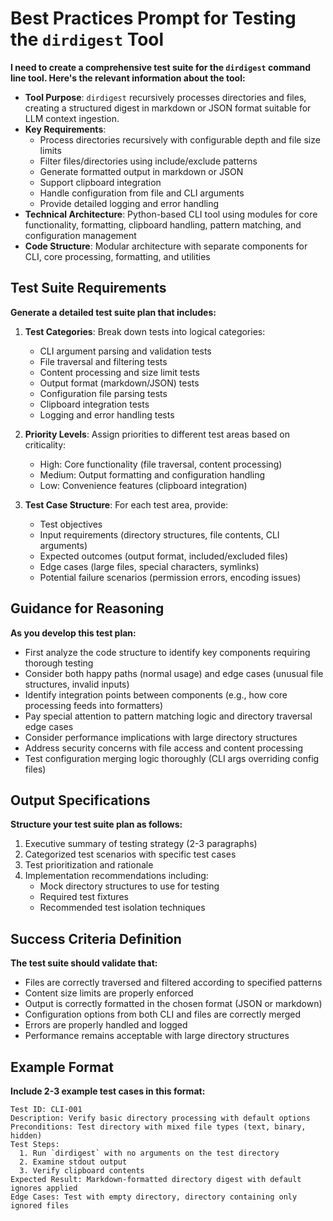 # Best Practices Prompt for Testing the `dirdigest` Tool

**I need to create a comprehensive test suite for the `dirdigest` command line tool. Here's the relevant information about the tool:**

- **Tool Purpose**: `dirdigest` recursively processes directories and files, creating a structured digest in markdown or JSON format suitable for LLM context ingestion.
- **Key Requirements**: 
  - Process directories recursively with configurable depth and file size limits
  - Filter files/directories using include/exclude patterns
  - Generate formatted output in markdown or JSON
  - Support clipboard integration
  - Handle configuration from file and CLI arguments
  - Provide detailed logging and error handling
- **Technical Architecture**: Python-based CLI tool using modules for core functionality, formatting, clipboard handling, pattern matching, and configuration management
- **Code Structure**: Modular architecture with separate components for CLI, core processing, formatting, and utilities

## Test Suite Requirements

**Generate a detailed test suite plan that includes:**

1. **Test Categories**: Break down tests into logical categories:
   - CLI argument parsing and validation tests
   - File traversal and filtering tests
   - Content processing and size limit tests
   - Output format (markdown/JSON) tests
   - Configuration file parsing tests
   - Clipboard integration tests
   - Logging and error handling tests

2. **Priority Levels**: Assign priorities to different test areas based on criticality:
   - High: Core functionality (file traversal, content processing)
   - Medium: Output formatting and configuration handling
   - Low: Convenience features (clipboard integration)

3. **Test Case Structure**: For each test area, provide:
   - Test objectives
   - Input requirements (directory structures, file contents, CLI arguments)
   - Expected outcomes (output format, included/excluded files)
   - Edge cases (large files, special characters, symlinks)
   - Potential failure scenarios (permission errors, encoding issues)

## Guidance for Reasoning

**As you develop this test plan:**
- First analyze the code structure to identify key components requiring thorough testing
- Consider both happy paths (normal usage) and edge cases (unusual file structures, invalid inputs)
- Identify integration points between components (e.g., how core processing feeds into formatters)
- Pay special attention to pattern matching logic and directory traversal edge cases
- Consider performance implications with large directory structures
- Address security concerns with file access and content processing
- Test configuration merging logic thoroughly (CLI args overriding config files)

## Output Specifications

**Structure your test suite plan as follows:**
1. Executive summary of testing strategy (2-3 paragraphs)
2. Categorized test scenarios with specific test cases
3. Test prioritization and rationale
4. Implementation recommendations including:
   - Mock directory structures to use for testing
   - Required test fixtures
   - Recommended test isolation techniques

## Success Criteria Definition

**The test suite should validate that:**
- Files are correctly traversed and filtered according to specified patterns
- Content size limits are properly enforced
- Output is correctly formatted in the chosen format (JSON or markdown)
- Configuration options from both CLI and files are correctly merged
- Errors are properly handled and logged
- Performance remains acceptable with large directory structures

## Example Format

**Include 2-3 example test cases in this format:**
```
Test ID: CLI-001
Description: Verify basic directory processing with default options
Preconditions: Test directory with mixed file types (text, binary, hidden)
Test Steps:
  1. Run `dirdigest` with no arguments on the test directory
  2. Examine stdout output
  3. Verify clipboard contents
Expected Result: Markdown-formatted directory digest with default ignores applied
Edge Cases: Test with empty directory, directory containing only ignored files
```
